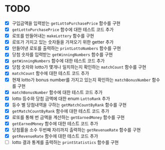 # TODO

- [x] 구입금액을 입력받는 `getLottoPurchasePrice` 함수를 구현
- [x] `getLottoPurchasePrice` 함수에 대한 테스트 코드 추가
- [x] 로또를 만들어내는 `makeLottery` 함수를 구현
- [x] 로또가 가지고 있는 숫자들을 가져오기 위한 getter 추가
- [x] 만들어낸 로또를 출력하는 `printLottoNumbers` 함수를 구현
- [x] 당첨 숫자를 입력받는 `getWinningNumbers` 함수를 구현
- [x] `getWinningNumbers` 함수에 대한 테스트 코드 추가
- [x] 당첨 숫자와 lotto가 몇개나 일치하는지 확인하는 `matchCount` 함수를 구현
- [x] `matchCount` 함수에 대한 테스트 코드 추가
- [x] 현재 lotto가 bonus number를 가지고 있는지 확인하는 `matchBonusNumber` 함수를 구현
- [x] `matchBonusNumber` 함수에 대한 테스트 코드 추가
- [x] lotto 등수와 당첨 금액에 대한 enum `LottoRank` 추가
- [x] 등수 별 당첨내역을 구하는 `getMatchCountByRank` 함수를 구현
- [x] `getMatchCountByRank` 함수에 대한 테스트 코드 추가
- [x] 로또를 통해 번 금액을 계산하는 `getEarnedMoney` 함수를 구현
- [x] `getEarnedMoney` 함수에 대한 테스트 코드 추가
- [X] 당첨률을 소수 두번째 자리까지 출력하는 `getRevenueRate` 함수를 구현
- [x] `getRevenueRate` 함수에 대한 테스트 코드 추가
- [ ] lotto 결과 통계를 출력하는 `printStatistics` 함수를 구현
